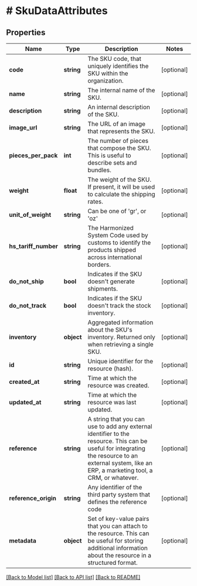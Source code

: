 # # SkuDataAttributes

## Properties

Name | Type | Description | Notes
------------ | ------------- | ------------- | -------------
**code** | **string** | The SKU code, that uniquely identifies the SKU within the organization. | [optional]
**name** | **string** | The internal name of the SKU. | [optional]
**description** | **string** | An internal description of the SKU. | [optional]
**image_url** | **string** | The URL of an image that represents the SKU. | [optional]
**pieces_per_pack** | **int** | The number of pieces that compose the SKU. This is useful to describe sets and bundles. | [optional]
**weight** | **float** | The weight of the SKU. If present, it will be used to calculate the shipping rates. | [optional]
**unit_of_weight** | **string** | Can be one of &#39;gr&#39;, or &#39;oz&#39; | [optional]
**hs_tariff_number** | **string** | The Harmonized System Code used by customs to identify the products shipped across international borders. | [optional]
**do_not_ship** | **bool** | Indicates if the SKU doesn&#39;t generate shipments. | [optional]
**do_not_track** | **bool** | Indicates if the SKU doesn&#39;t track the stock inventory. | [optional]
**inventory** | **object** | Aggregated information about the SKU&#39;s inventory. Returned only when retrieving a single SKU. | [optional]
**id** | **string** | Unique identifier for the resource (hash). | [optional]
**created_at** | **string** | Time at which the resource was created. | [optional]
**updated_at** | **string** | Time at which the resource was last updated. | [optional]
**reference** | **string** | A string that you can use to add any external identifier to the resource. This can be useful for integrating the resource to an external system, like an ERP, a marketing tool, a CRM, or whatever. | [optional]
**reference_origin** | **string** | Any identifier of the third party system that defines the reference code | [optional]
**metadata** | **object** | Set of key-value pairs that you can attach to the resource. This can be useful for storing additional information about the resource in a structured format. | [optional]

[[Back to Model list]](../../README.md#models) [[Back to API list]](../../README.md#endpoints) [[Back to README]](../../README.md)
